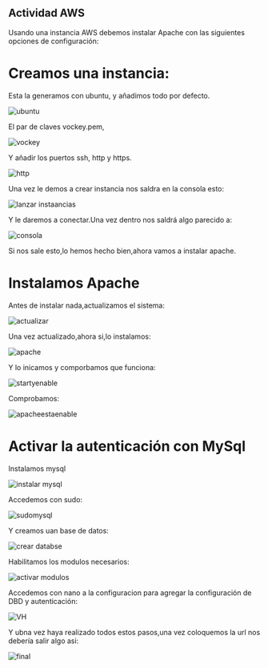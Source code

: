 ## Actividad AWS

Usando una instancia AWS debemos instalar Apache con las siguientes opciones de configuración:

# Creamos una instancia:

Esta la generamos con ubuntu, y añadimos todo por defecto.

![ubuntu](https://github.com/user-attachments/assets/02c0e8de-837a-4249-8a88-75e46e592d14)

El par de claves vockey.pem,

![vockey](https://github.com/user-attachments/assets/f47da64a-b1d2-469b-a0c5-793f87bf7274)


Y añadir los puertos ssh, http y https. 

![http](https://github.com/user-attachments/assets/f5fc5fc0-6d3a-440f-8a96-ce816897858a)


Una vez le demos a crear instancia nos saldra en la consola esto:

![lanzar instaancias](https://github.com/user-attachments/assets/6c049ef0-a534-402d-9048-dce52cd43546)

Y le daremos a conectar.Una vez dentro nos saldrá algo parecido a:

![consola](https://github.com/user-attachments/assets/56aaba94-70c7-4a29-a3f1-4e0beb77eb2d)

Si nos sale esto,lo hemos hecho bien,ahora vamos a instalar apache.

# Instalamos Apache

Antes de instalar nada,actualizamos el sistema:

![actualizar](https://github.com/user-attachments/assets/f5fbde69-bcc6-4187-b270-d2bb58eddbd4)

Una vez actualizado,ahora si,lo instalamos:

![apache](https://github.com/user-attachments/assets/b10e96f0-d47f-4116-b68b-84ec6bf23f84)


Y lo inicamos y comporbamos que funciona:

![startyenable](https://github.com/user-attachments/assets/2b258ab3-71ba-436b-afe8-835e5b60b1a2)

Comprobamos:

![apacheestaenable](https://github.com/user-attachments/assets/e0655b0d-c4c1-41eb-9e50-4b7380104ef7)


# Activar la autenticación con MySql 

Instalamos mysql

![instalar mysql](https://github.com/user-attachments/assets/8f563116-4ee0-48f6-9817-18bb8235832b)

Accedemos con sudo:

![sudomysql](https://github.com/user-attachments/assets/3729565d-52a2-48e2-8281-bc7c76384e3e)

Y creamos uan base de datos:

![crear databse](https://github.com/user-attachments/assets/b7cab70e-a6f4-4e98-b136-c8089a521668)

Habilitamos los modulos necesarios:

![activar modulos](https://github.com/user-attachments/assets/ac7c02b4-dfcf-43f3-8e65-3cd0daac87d7)

Accedemos con nano a la configuracion para agregar la configuración de DBD y autenticación:

![VH](https://github.com/user-attachments/assets/94f7430d-74bb-4a9a-a51b-92d26ea45bad)

Y ubna vez haya realizado todos estos pasos,una vez coloquemos la url nos debería salir algo asi:

![final](https://github.com/user-attachments/assets/afd915ee-fa49-4257-ba2a-1c5e39ed9fee)









